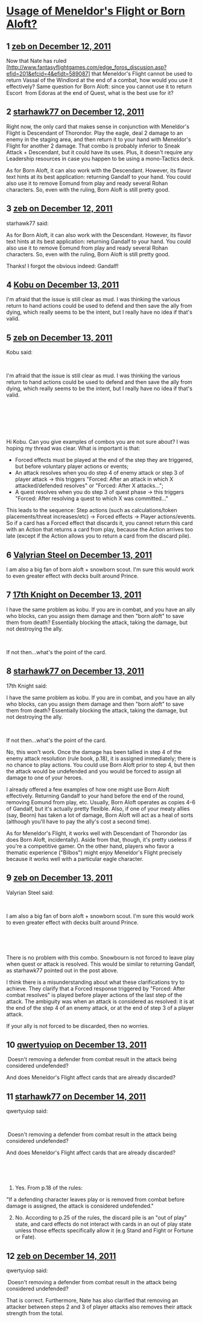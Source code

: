 # [Usage of Meneldor&#039;s Flight or Born Aloft?](https://community.fantasyflightgames.com/topic/57488-usage-of-meneldors-flight-or-born-aloft/)

## 1 [zeb on December 12, 2011](https://community.fantasyflightgames.com/topic/57488-usage-of-meneldors-flight-or-born-aloft/?do=findComment&comment=566768)

Now that Nate has ruled [http://www.fantasyflightgames.com/edge_foros_discusion.asp?efid=201&efcid=4&efidt=589087] that Meneldor's Flight cannot be used to return Vassal of the Windlord at the end of a combat, how would you use it effectively? Same question for Born Aloft: since you cannot use it to return Escort  from Edoras at the end of Quest, what is the best use for it?

## 2 [starhawk77 on December 12, 2011](https://community.fantasyflightgames.com/topic/57488-usage-of-meneldors-flight-or-born-aloft/?do=findComment&comment=566772)

Right now, the only card that makes sense in conjunction with Meneldor's Flight is Descendant of Thorondor. Play the eagle, deal 2 damage to an enemy in the staging area, and then return it to your hand with Meneldor's Flight for another 2 damage. That combo is probably inferior to Sneak Attack + Descendant, but it could have its uses. Plus, it doesn't require any Leadership resources in case you happen to be using a mono-Tactics deck.

As for Born Aloft, it can also work with the Descendant. However, its flavor text hints at its best application: returning Gandalf to your hand. You could also use it to remove Eomund from play and ready several Rohan characters. So, even with the ruling, Born Aloft is still pretty good.

## 3 [zeb on December 12, 2011](https://community.fantasyflightgames.com/topic/57488-usage-of-meneldors-flight-or-born-aloft/?do=findComment&comment=566775)

starhawk77 said:

As for Born Aloft, it can also work with the Descendant. However, its flavor text hints at its best application: returning Gandalf to your hand. You could also use it to remove Eomund from play and ready several Rohan characters. So, even with the ruling, Born Aloft is still pretty good.



Thanks! I forgot the obvious indeed: Gandalf!

## 4 [Kobu on December 13, 2011](https://community.fantasyflightgames.com/topic/57488-usage-of-meneldors-flight-or-born-aloft/?do=findComment&comment=567053)

I'm afraid that the issue is still clear as mud. I was thinking the various return to hand actions could be used to defend and then save the ally from dying, which really seems to be the intent, but I really have no idea if that's valid.

## 5 [zeb on December 13, 2011](https://community.fantasyflightgames.com/topic/57488-usage-of-meneldors-flight-or-born-aloft/?do=findComment&comment=567068)

Kobu said:

 

I'm afraid that the issue is still clear as mud. I was thinking the various return to hand actions could be used to defend and then save the ally from dying, which really seems to be the intent, but I really have no idea if that's valid.

 

 

 

Hi Kobu. Can you give examples of combos you are not sure about? I was hoping my thread was clear. What is important is that:

 * Forced effects must be played at the end of the step they are triggered, but before voluntary player actions or events;
 * An attack resolves when you do step 4 of enemy attack or step 3 of player attack -> this triggers "Forced: After an attack in which X attacked/defended resolves" or "Forced: After X attacks...";
 * A quest resolves when you do step 3 of quest phase -> this triggers "Forced: After resolving a quest to which X was committed..."

This leads to the sequence: Step actions (such as calculations/token placements/threat increases/etc) -> Forced effects -> Player actions/events. So if a card has a Forced effect that discards it, you cannot return this card with an Action that returns a card from play, because the Action arrives too late (except if the Action allows you to return a card from the discard pile).

## 6 [Valyrian Steel on December 13, 2011](https://community.fantasyflightgames.com/topic/57488-usage-of-meneldors-flight-or-born-aloft/?do=findComment&comment=567093)

I am also a big fan of born aloft + snowborn scout. I'm sure this would work to even greater effect with decks built around Prince.

## 7 [17th Knight on December 13, 2011](https://community.fantasyflightgames.com/topic/57488-usage-of-meneldors-flight-or-born-aloft/?do=findComment&comment=567103)

I have the same problem as kobu. If you are in combat, and you have an ally who blocks, can you assign them damage and then "born aloft" to save them from death? Essentially blocking the attack, taking the damage, but not destroying the ally.

 

If not then...what's the point of the card.

## 8 [starhawk77 on December 13, 2011](https://community.fantasyflightgames.com/topic/57488-usage-of-meneldors-flight-or-born-aloft/?do=findComment&comment=567149)

17th Knight said:

I have the same problem as kobu. If you are in combat, and you have an ally who blocks, can you assign them damage and then "born aloft" to save them from death? Essentially blocking the attack, taking the damage, but not destroying the ally.

 

If not then...what's the point of the card.



No, this won't work. Once the damage has been tallied in step 4 of the enemy attack resolution (rule book, p.18), it is assigned immediately; there is no chance to play actions. You could use Born Aloft prior to step 4, but then the attack would be undefended and you would be forced to assign all damage to one of your heroes. 

I already offered a few examples of how one might use Born Aloft effectively. Returning Gandalf to your hand before the end of the round, removing Eomund from play, etc. Usually, Born Aloft operates as copies 4-6 of Gandalf, but it's actually pretty flexible. Also, if one of your meaty allies (say, Beorn) has taken a lot of damage, Born Aloft will act as a heal of sorts (although you'll have to pay the ally's cost a second time).

As for Meneldor's Flight, it works well with Descendant of Thorondor (as does Born Aloft, incidentally). Aside from that, though, it's pretty useless if you're a competitive gamer. On the other hand, players who favor a thematic experience ("Bilbos") might enjoy Meneldor's Flight precisely because it works well with a particular eagle character.

## 9 [zeb on December 13, 2011](https://community.fantasyflightgames.com/topic/57488-usage-of-meneldors-flight-or-born-aloft/?do=findComment&comment=567150)

Valyrian Steel said:

 

I am also a big fan of born aloft + snowborn scout. I'm sure this would work to even greater effect with decks built around Prince.

 

 

There is no problem with this combo. Snowbourn is not forced to leave play when quest or attack is resolved. This would be similar to returning Gandalf, as starhawk77 pointed out in the post above.

I think there is a misunderstanding about what these clarifications try to achieve. They clarify that a Forced response triggered by "Forced: After combat resolves" is played before player actions of the last step of the attack. The ambiguity was when an attack is considered as resolved: it is at the end of the step 4 of an enemy attack, or at the end of step 3 of a player attack.

If your ally is not forced to be discarded, then no worries.

## 10 [qwertyuiop on December 13, 2011](https://community.fantasyflightgames.com/topic/57488-usage-of-meneldors-flight-or-born-aloft/?do=findComment&comment=567300)

 Doesn't removing a defender from combat result in the attack being considered undefended? 

And does Meneldor's Flight affect cards that are already discarded?

## 11 [starhawk77 on December 14, 2011](https://community.fantasyflightgames.com/topic/57488-usage-of-meneldors-flight-or-born-aloft/?do=findComment&comment=567322)

qwertyuiop said:

 

 Doesn't removing a defender from combat result in the attack being considered undefended?

And does Meneldor's Flight affect cards that are already discarded?

 

 

1. Yes. From p.18 of the rules:

"If a defending character leaves play or is removed from combat before damage is assigned, the attack is considered undefended."

2. No. According to p.25 of the rules, the discard pile is an "out of play" state, and card effects do not interact with cards in an out of play state unless those effects specifically allow it (e.g Stand and Fight or Fortune or Fate).

## 12 [zeb on December 14, 2011](https://community.fantasyflightgames.com/topic/57488-usage-of-meneldors-flight-or-born-aloft/?do=findComment&comment=567345)

qwertyuiop said:

 Doesn't removing a defender from combat result in the attack being considered undefended? 



That is correct. Furthermore, Nate has also clarified that removing an attacker between steps 2 and 3 of player attacks also removes their attack strength from the total.

